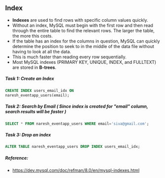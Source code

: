 ## Index

* **Indexes** are used to find rows with specific column values quickly. 
* Without an index, MySQL must begin with the first row and then read through the entire table to find the relevant rows. The larger the table, the more this costs. 
* If the table has an index for the columns in question, MySQL can quickly determine the position to seek to in the middle of the data file without having to look at all the data. 
* This is much faster than reading every row sequentially.
* Most MySQL indexes (PRIMARY KEY, UNIQUE, INDEX, and FULLTEXT) are stored in **B-trees**.


##### Task 1: Create an Index
```sql
CREATE INDEX users_email_idx ON 
naresh_eventapp_users(email);
```

##### Task 2: Search by Email (  Since index is created for "email" column, search results will be faster )

```sql
SELECT * FROM naresh_eventapp_users WHERE email='siva@gmail.com';
```

##### Task 3: Drop an index
```sql
ALTER TABLE naresh_eventapp_users DROP INDEX users_email_idx;
```

##### Reference:
* https://dev.mysql.com/doc/refman/8.0/en/mysql-indexes.html
